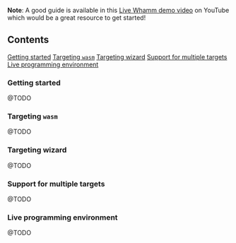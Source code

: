 <b>Note</b>: A good guide is available in this [Live Whamm demo video](https://www.youtube.com/watch?v=RmWPOX-mJ4g) on YouTube which would be a great resource to get started!

## Contents
[Getting started](#getting-started)
[Targeting `wasm`](#targeting-wasm)
[Targeting wizard](#targeting-wizard)
[Support for multiple targets](#support-for-multiple-targets)
[Live programming environment](#live-programming-environment)

### Getting started
@TODO

### Targeting `wasm`
@TODO

### Targeting wizard 
@TODO

### Support for multiple targets 
@TODO

### Live programming environment
@TODO